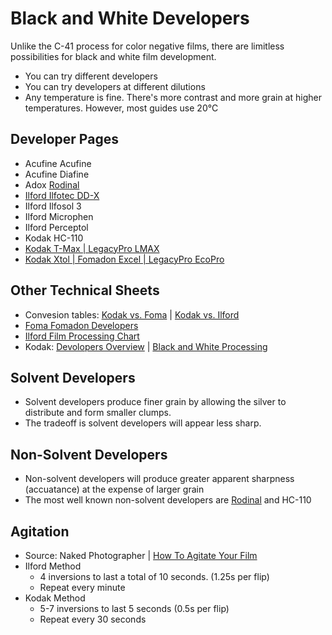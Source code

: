 # Black and White Developers

Unlike the C-41 process for color negative films, there are limitless possibilities for black and white film development. 

* You can try different developers
* You can try developers at different dilutions
* Any temperature is fine. There's more contrast and more grain at higher temperatures. However, most guides use 20&deg;C

## Developer Pages

* Acufine Acufine
* Acufine Diafine
* Adox [Rodinal](./rodinal.md)
* [Ilford Ilfotec DD-X](./ilford_ilfotec_ddx.md)
* Ilford Ilfosol 3
* Ilford Microphen
* Ilford Perceptol
* Kodak HC-110
* [Kodak T-Max | LegacyPro LMAX](./kodak_tmax.md)
* [Kodak Xtol | Fomadon Excel | LegacyPro EcoPro](./kodak_xtol.md)

## Other Technical Sheets

* Convesion tables: [Kodak vs. Foma](./resources/conversion_kodak_foma.pdf) | [Kodak vs. Ilford](./resources/conversion_kodak_ilford.pdf)
* [Foma Fomadon Developers](./resources/foma_fomadon.pdf)
* [Ilford Film Processing Chart](./resources/ilford_developers.pdf)
* Kodak: [Devolopers Overview](./resources/kodak_developers.pdf) | [Black and White Processing](./resources/kodak_processing.pdf)

## Solvent Developers

* Solvent developers produce finer grain by allowing the silver to distribute and form smaller clumps.
* The tradeoff is solvent developers will appear less sharp.

## Non-Solvent Developers

* Non-solvent developers will produce greater apparent sharpness (accuatance) at the expense of larger grain
* The most well known non-solvent developers are [Rodinal](./rodinal.md) and HC-110

## Agitation

* Source: Naked Photographer | [How To Agitate Your Film](https://www.youtube.com/watch?v=CLf271GhK1M)
* Ilford Method
  * 4 inversions to last a total of 10 seconds. (1.25s per flip)
  * Repeat every minute
* Kodak Method
  * 5-7 inversions to last 5 seconds (0.5s per flip)
  * Repeat every 30 seconds